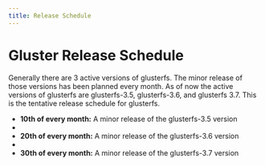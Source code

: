 ```yaml
---
title: Release Schedule
---
```


# Gluster Release Schedule

Generally there are 3 active versions of glusterfs. The minor release of those versions has been planned every month. As of now the active versions of glusterfs are glusterfs-3.5, glusterfs-3.6, and glusterfs 3.7.
This is the tentative release schedule for glusterfs.

  * **10th of every month:** A minor release of the glusterfs-3.5 version
  * 
  * **20th of every month:** A minor release of the glusterfs-3.6 version
  * 
  * **30th of every month:** A minor release of the glusterfs-3.7 version

